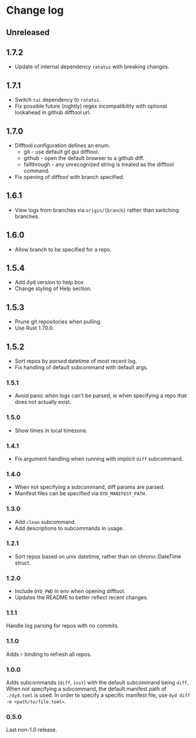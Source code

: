 # Change log

## Unreleased

## 1.7.2

- Update of internal dependency `ratatui` with breaking changes.

## 1.7.1

- Switch `tui` dependency to `ratatui`.
- Fix possible future (nightly) regex incompatibility with optional lookahead in github difftool url.

## 1.7.0

- Difftool configuration defines an enum.
  - git - use default git gui difftool.
  - github - open the default browser to a github diff.
  - fallthrough - any unrecognized string is treated as the difftool command.
- Fix opening of difftool with branch specified.

## 1.6.1

- View logs from branches via `origin/{branch}` rather than switching branches.

## 1.6.0

- Allow branch to be specified for a repo.

## 1.5.4

- Add dyd version to help box.
- Change styling of Help section.

## 1.5.3

- Prune git repositories when pulling.
- Use Rust 1.70.0.

## 1.5.2

- Sort repos by _parsed_ datetime of most recent log.
- Fix handling of default subcommand with default args.

### 1.5.1

- Avoid panic when logs can't be parsed, ie when specifying a repo that
  does not actually exist.

### 1.5.0

- Show times in local timezone.

### 1.4.1

- Fix argument handling when running with implicit `diff` subcommand.

### 1.4.0

- When not specifying a subcommand, diff params are parsed.
- Manifest files can be specified via `DYD_MANIFEST_PATH`.

### 1.3.0

- Add `clean` subcommand.
- Add descriptions to subcommands in usage.

### 1.2.1

- Sort repos based on unix datetime, rather than on chrono::DateTime struct.

### 1.2.0

- Include `DYD_PWD` in env when opening difftool.
- Updates the README to better reflect recent changes.


### 1.1.1

Handle log parsing for repos with no commits.


### 1.1.0

Adds `r` binding to refresh all repos.


### 1.0.0

Adds subcommands (`diff`, `init`) with the default subcommand being `diff`. When not
specifying a subcommand, the default manifest path of `./dyd.toml` is used. In order
to specify a specific manifest file, use `dyd diff -m <path/to/file.toml>`.


### 0.5.0

Last non-1.0 release.

